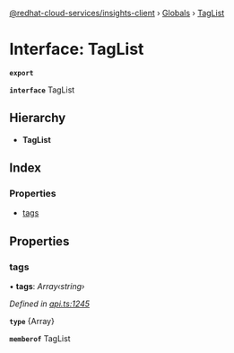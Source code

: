 [@redhat-cloud-services/insights-client](../README.md) › [Globals](../globals.md) › [TagList](taglist.md)

# Interface: TagList

**`export`** 

**`interface`** TagList

## Hierarchy

* **TagList**

## Index

### Properties

* [tags](taglist.md#tags)

## Properties

###  tags

• **tags**: *Array‹string›*

*Defined in [api.ts:1245](https://github.com/RedHatInsights/javascript-clients/blob/master/packages/insights/api.ts#L1245)*

**`type`** {Array<string>}

**`memberof`** TagList
